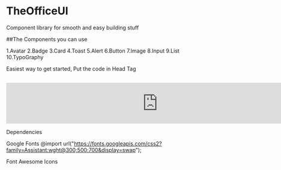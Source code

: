 # TheOfficeUI
 Component library for smooth and easy building stuff

##The Components you can use

1.Avatar
2.Badge
3.Card
4.Toast
5.Alert
6.Button
7.Image
8.Input
9.List
10.TypoGraphy


Easiest way to get started, 
Put the code in Head Tag

## 
<iframe
            src="https://carbon.now.sh/embed?bg=rgba%28245%2C166%2C35%2C1%29&t=seti&wt=bw&l=auto&width=680&ds=false&dsyoff=20px&dsblur=68px&wc=true&wa=true&pv=6px&ph=2px&ln=false&fl=1&fm=Hack&fs=14px&lh=133%25&si=false&es=2x&wm=false&code=%253Clink%2520rel%253D%2522stylesheet%2522%2520href%253D%2522https%253A%252F%252Fthe-office-ui.netlify.app%252Fcomponents%252Fcomponents.css%2522%253E"
            style="
              width: 805px;
              height: 109px;
              border: 0;
              transform: scale(1);
              overflow: hidden;
            "
            sandbox="allow-scripts allow-same-origin"
          >
          </iframe>
                             
Dependencies

Google Fonts
@import url("https://fonts.googleapis.com/css2?family=Assistant:wght@300;500;700&display=swap");

Font Awesome Icons
